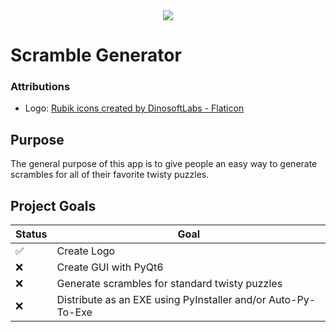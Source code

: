 <center> <img src="/images/logo-512x512.ico" /> </center>

# Scramble Generator

### Attributions

- Logo: <a href="https://www.flaticon.com/free-icons/rubik" title="Rubik icons">Rubik icons created by DinosoftLabs - Flaticon</a>

## Purpose

The general purpose of this app is to give people an easy way to generate scrambles for all of their favorite twisty puzzles.

## Project Goals

| Status             | Goal                                                         |
| ------------------ | ------------------------------------------------------------ |
| :white_check_mark: | Create Logo                                                  |
| :x:                | Create GUI with PyQt6                                        |
| :x:                | Generate scrambles for standard twisty puzzles               |
| :x:                | Distribute as an EXE using PyInstaller and/or Auto-Py-To-Exe |
